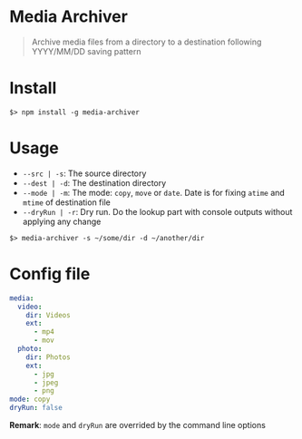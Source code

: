 # Media Archiver

> Archive media files from a directory to a destination following YYYY/MM/DD saving pattern

# Install

```
$> npm install -g media-archiver
```

# Usage

* `--src | -s`: The source directory
* `--dest | -d`: The destination directory
* `--mode | -m`: The mode: `copy`, `move` or `date`. Date is for fixing `atime` and `mtime` of destination file
* `--dryRun | -r`: Dry run. Do the lookup part with console outputs without applying any change

```
$> media-archiver -s ~/some/dir -d ~/another/dir
```

# Config file

```yml
media:
  video:
    dir: Videos
    ext:
      - mp4
      - mov
  photo:
    dir: Photos
    ext:
      - jpg
      - jpeg
      - png
mode: copy
dryRun: false
```

**Remark**: `mode` and `dryRun` are overrided by the command line options